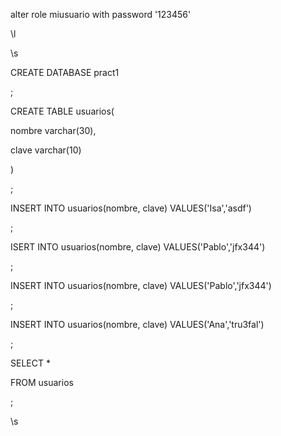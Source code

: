alter role miusuario with password '123456'

\l

\s

CREATE DATABASE pract1

;

CREATE TABLE usuarios(

nombre varchar(30),

clave varchar(10)

)

;

INSERT INTO usuarios(nombre, clave) VALUES('Isa','asdf')

;

ISERT INTO usuarios(nombre, clave) VALUES('Pablo','jfx344')

;

INSERT INTO usuarios(nombre, clave) VALUES('Pablo','jfx344')

;

INSERT INTO usuarios(nombre, clave) VALUES('Ana','tru3fal')

;

SELECT *

FROM usuarios

;

\s
